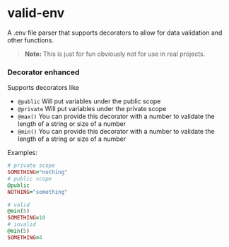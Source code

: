 # valid-env
A .env file parser that supports decorators to allow for data validation and other functions.

> **Note:** This is just for fun obviously not for use in real projects.

### Decorator enhanced
Supports decorators like 
- `@public` Will put variables under the public scope
- `@private` Will put variables under the private scope
- `@max()` You can provide this decorator with a number to validate the length of a string or size of a number
- `@min()` You can provide this decorator with a number to validate the length of a string or size of a number

Examples:

```ruby
# private scope
SOMETHING="nothing"
# public scope
@public
NOTHING="something"
```

```ruby
# valid
@min(5)
SOMETHING=10
# invalid
@min(5)
SOMETHING=4
```